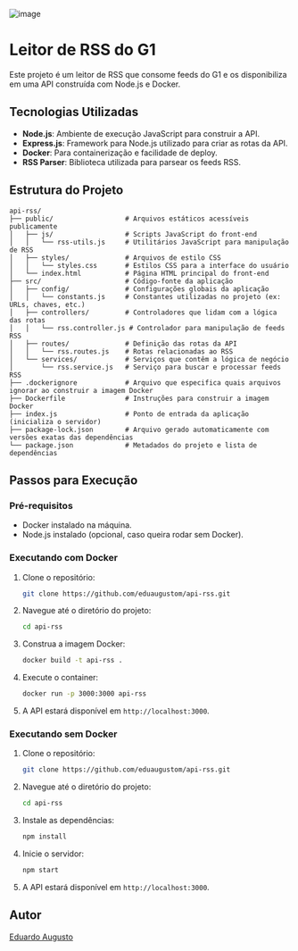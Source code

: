 ![image](https://github.com/user-attachments/assets/e91e11cd-7f29-446b-a04b-328dc938766e)

# Leitor de RSS do G1

Este projeto é um leitor de RSS que consome feeds do G1 e os disponibiliza em uma API construída com Node.js e Docker.

## Tecnologias Utilizadas

- **Node.js**: Ambiente de execução JavaScript para construir a API.
- **Express.js**: Framework para Node.js utilizado para criar as rotas da API.
- **Docker**: Para containerização e facilidade de deploy.
- **RSS Parser**: Biblioteca utilizada para parsear os feeds RSS.

## Estrutura do Projeto
```
api-rss/
├── public/                  # Arquivos estáticos acessíveis publicamente
│   ├── js/                  # Scripts JavaScript do front-end
│   │   └── rss-utils.js     # Utilitários JavaScript para manipulação de RSS
│   ├── styles/              # Arquivos de estilo CSS
│   │   └── styles.css       # Estilos CSS para a interface do usuário
│   └── index.html           # Página HTML principal do front-end
├── src/                     # Código-fonte da aplicação
│   ├── config/              # Configurações globais da aplicação
│   │   └── constants.js     # Constantes utilizadas no projeto (ex: URLs, chaves, etc.)
│   ├── controllers/         # Controladores que lidam com a lógica das rotas
│   │   └── rss.controller.js # Controlador para manipulação de feeds RSS
│   ├── routes/              # Definição das rotas da API
│   │   └── rss.routes.js    # Rotas relacionadas ao RSS
│   └── services/            # Serviços que contêm a lógica de negócio
│       └── rss.service.js   # Serviço para buscar e processar feeds RSS
├── .dockerignore            # Arquivo que especifica quais arquivos ignorar ao construir a imagem Docker
├── Dockerfile               # Instruções para construir a imagem Docker
├── index.js                 # Ponto de entrada da aplicação (inicializa o servidor)
├── package-lock.json        # Arquivo gerado automaticamente com versões exatas das dependências
└── package.json             # Metadados do projeto e lista de dependências
```
## Passos para Execução

### Pré-requisitos

- Docker instalado na máquina.
- Node.js instalado (opcional, caso queira rodar sem Docker).

### Executando com Docker

1. Clone o repositório:

   ```bash
   git clone https://github.com/eduaugustom/api-rss.git
   ```

2. Navegue até o diretório do projeto:

   ```bash
   cd api-rss
   ```

3. Construa a imagem Docker:

   ```bash
   docker build -t api-rss .
   ```

4. Execute o container:

   ```bash
   docker run -p 3000:3000 api-rss
   ```

5. A API estará disponível em `http://localhost:3000`.

### Executando sem Docker

1. Clone o repositório:

   ```bash
   git clone https://github.com/eduaugustom/api-rss.git
   ```

2. Navegue até o diretório do projeto:

   ```bash
   cd api-rss
   ```

3. Instale as dependências:

   ```bash
   npm install
   ```

4. Inicie o servidor:

   ```bash
   npm start
   ```

5. A API estará disponível em `http://localhost:3000`.

## Autor

[Eduardo Augusto](https://github.com/eduaugustom)

